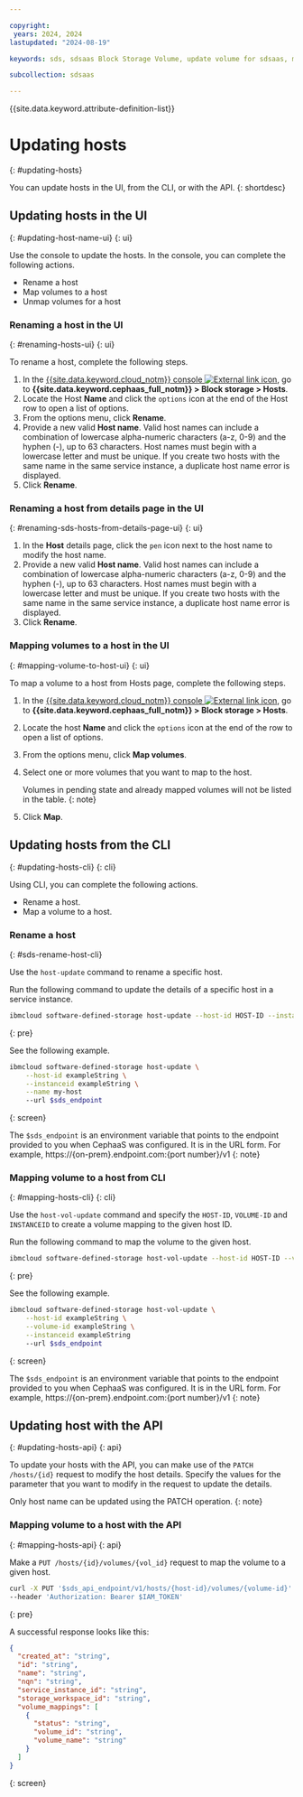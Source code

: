 ```yaml
---

copyright:
 years: 2024, 2024
lastupdated: "2024-08-19"

keywords: sds, sdsaas Block Storage Volume, update volume for sdsaas, manage volume

subcollection: sdsaas

---
```


{{site.data.keyword.attribute-definition-list}}

# Updating hosts
{: #updating-hosts}

You can update hosts in the UI, from the CLI, or with the API.
{: shortdesc}

## Updating hosts in the UI
{: #updating-host-name-ui}
{: ui}

Use the console to update the hosts. In the console, you can complete the following actions.

* Rename a host
* Map volumes to a host
* Unmap volumes for a host

### Renaming a host in the UI
{: #renaming-hosts-ui}
{: ui}

To rename a host, complete the following steps.

1. In the [{{site.data.keyword.cloud_notm}} console ![External link icon](../icons/launch-glyph.svg "External link icon")](https://{DomainName}/sds), go to **{{site.data.keyword.cephaas_full_notm}} > Block storage > Hosts**.
2. Locate the Host **Name** and click the `options` icon at the end of the Host row to open a list of options.
3. From the options menu, click **Rename**.
4. Provide a new valid **Host name**. Valid host names can include a combination of lowercase alpha-numeric characters (a-z, 0-9) and the hyphen (-), up to 63 characters. Host names must begin with a lowercase letter and must be unique. If you create two hosts with the same name in the same service instance, a duplicate host name error is displayed.
5. Click **Rename**.


### Renaming a host from details page in the UI
{: #renaming-sds-hosts-from-details-page-ui}
{: ui}

1. In the **Host** details page, click the `pen` icon next to the host name to modify the host name.
2. Provide a new valid **Host name**. Valid host names can include a combination of lowercase alpha-numeric characters (a-z, 0-9) and the hyphen (-), up to 63 characters. Host names must begin with a lowercase letter and must be unique. If you create two hosts with the same name in the same service instance, a duplicate host name error is displayed.
3. Click **Rename**.


### Mapping volumes to a host in the UI
{: #mapping-volume-to-host-ui}
{: ui}

To map a volume to a host from Hosts page, complete the following steps.

1. In the [{{site.data.keyword.cloud_notm}} console ![External link icon](../icons/launch-glyph.svg "External link icon")](https://{DomainName}/sds), go to **{{site.data.keyword.cephaas_full_notm}} > Block storage > Hosts**.
2. Locate the host **Name** and click the `options` icon at the end of the row to open a list of options.
3. From the options menu, click **Map volumes**.
4. Select one or more volumes that you want to map to the host.

    Volumes in pending state and already mapped volumes will not be listed in the table.
    {: note}

5. Click **Map**.




## Updating hosts from the CLI
{: #updating-hosts-cli}
{: cli}

Using CLI, you can complete the following actions.

* Rename a host.
* Map a volume to a host.


### Rename a host
{: #sds-rename-host-cli}

Use the `host-update` command to rename a specific host.

Run the following command to update the details of a specific host in a service instance.

```sh
ibmcloud software-defined-storage host-update --host-id HOST-ID --instanceid INSTANCEID [--host-patch HOST-PATCH] --url string
```
{: pre}

See the following example.

```sh
ibmcloud software-defined-storage host-update \
    --host-id exampleString \
    --instanceid exampleString \
    --name my-host
    --url $sds_endpoint
```
{: screen}

The `$sds_endpoint` is an environment variable that points to the endpoint provided to you when CephaaS was configured. It is in the URL form. For example, https://{on-prem}.endpoint.com:{port number}/v1
{: note}

### Mapping volume to a host from CLI
{: #mapping-hosts-cli}
{: cli}

Use the `host-vol-update` command and specify the `HOST-ID`, `VOLUME-ID` and `INSTANCEID` to create a volume mapping to the given host ID.

Run the following command to map the volume to the given host.

```sh
ibmcloud software-defined-storage host-vol-update --host-id HOST-ID --volume-id VOLUME-ID --instanceid INSTANCEID --url string
```
{: pre}

See the following example.

```bash
ibmcloud software-defined-storage host-vol-update \
    --host-id exampleString \
    --volume-id exampleString \
    --instanceid exampleString
    --url $sds_endpoint
```
{: screen}

The `$sds_endpoint` is an environment variable that points to the endpoint provided to you when CephaaS was configured. It is in the URL form. For example, https://{on-prem}.endpoint.com:{port number}/v1
{: note}

## Updating host with the API
{: #updating-hosts-api}
{: api}

To update your hosts with the API, you can make use of the `PATCH /hosts/{id}` request to modify the host details. Specify the values for the parameter that you want to modify in the request to update the details.


Only host name can be updated using the PATCH operation.
{: note}




### Mapping volume to a host with the API
{: #mapping-hosts-api}
{: api}

Make a `PUT /hosts/{id}/volumes/{vol_id}` request to map the volume to a given host.

```sh
curl -X PUT '$sds_api_endpoint/v1/hosts/{host-id}/volumes/{volume-id}'
--header 'Authorization: Bearer $IAM_TOKEN'
```
{: pre}

A successful response looks like this:

```json
{
  "created_at": "string",
  "id": "string",
  "name": "string",
  "nqn": "string",
  "service_instance_id": "string",
  "storage_workspace_id": "string",
  "volume_mappings": [
    {
      "status": "string",
      "volume_id": "string",
      "volume_name": "string"
    }
  ]
}

```
{: screen}



